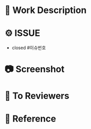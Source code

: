 # 📄 Work Description
<!-- 작업에 대한 설명을 작성해주세요 -->


# ⚙️ ISSUE
- closed #이슈번호


# 📷 Screenshot
<!-- ex) 스웨거, 포스트맨 등의 기록을 첨부해주세요 -->


# 💬 To Reviewers
<!-- 리뷰어에게 하고싶은 말 -->


# 🔗 Reference
<!-- 문제를 해결하면서 도움이 되었거나, 참고했던 사이트(코드링크)를 첨부해주세요 -->